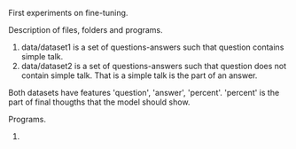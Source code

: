 First experiments on fine-tuning. 

Description of files, folders and programs. 

1. data/dataset1 is a set of questions-answers such that question contains simple talk.
2. data/dataset2 is a set of questions-answers such that question does not contain simple talk. That is a simple talk is the part of an answer.

Both datasets have features 'question', 'answer', 'percent'. 'percent' is the part of final thougths that the model should show. 

Programs. 

1. 
